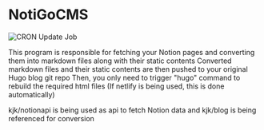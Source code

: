 # NotiGoCMS

![CRON Update Job](https://github.com/lvntbkdmr/NotiGoCMS/workflows/CRON%20Update%20Job/badge.svg?branch=master)

This program is responsible for fetching your Notion pages and converting them into markdown files along with their static contents
Converted markdown files and their static contents are then pushed to your original Hugo blog git repo
Then, you only need to trigger "hugo" command to rebuild the required html files (If netlify is being used, this is done automatically)

kjk/notionapi is being used as api to fetch Notion data and kjk/blog is being referenced for conversion
